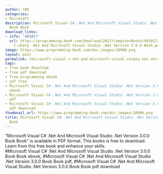 ```yaml
---
author: TBD
categories:
- Microsoft
description: Microsoft Visual C# .Net And Microsoft Visual Studio .Net Version 3.0.0
  Book Book
download_links:
- info: '401017'
  url: https://programming-book.com/download/2017/ComputerBooks/401017/Microsoft Visual
    C-sharp .Net And Microsoft Visual Studio .Net Version 3.0.0 Book.pdf
image: https://www.programming-book.com/doc-images/10906.png
layout: post
permalink: /microsoft-visual-c-net-and-microsoft-visual-studio-net-version-3-0-0-book-book.html
tags:
- free book download
- free pdf download
- free programming ebook
- pdf free
- Microsoft Visual C# .Net And Microsoft Visual Studio .Net Version 3.0.0 Book Book
  ebook
- Microsoft Visual C# .Net And Microsoft Visual Studio .Net Version 3.0.0 Book Book
  pdf
- Microsoft Visual C# .Net And Microsoft Visual Studio .Net Version 3.0.0 Book Book
  pdf download
thumbnail_url: https://www.programming-book.com/doc-images/10906.png
title: Microsoft Visual C# .Net And Microsoft Visual Studio .Net Version 3.0.0 Book
  Book
---
```


 
<div class="item-desc text-justify">
  "Microsoft Visual C# .Net And Microsoft Visual Studio .Net Version 3.0.0 Book Book" is available in PDF format. This books is free to download. Learn from this free book and enhance your skills.
  <br>
  #Microsoft Visual C# .Net And Microsoft Visual Studio .Net Version 3.0.0 Book Book ebook, #Microsoft Visual C# .Net And Microsoft Visual Studio .Net Version 3.0.0 Book Book pdf, #Microsoft Visual C# .Net And Microsoft Visual Studio .Net Version 3.0.0 Book Book pdf download
</div>